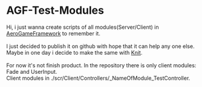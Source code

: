 # AGF-Test-Modules
Hi, i just wanna create scripts of all modules(Server/Client) in [AeroGameFramework](https://github.com/Sleitnick/AeroGameFramework) to remember it.
<br /><br />
I just decided to publish it on github with hope that it can help any one else. Maybe in one day i decide to make the same with [Knit](https://github.com/Sleitnick/Knit).
<br /><br />
For now it's not finish product. In the repository there is only client modules: Fade and UserInput.
<br />
Client modules in ./scr/Client/Controllers/_NameOfModule_TestController.